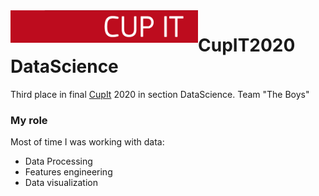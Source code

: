 <img align="left" src="./media/CupIt_logo.png" width="300" />

# CupIT2020 DataScience

Third place in final [CupIt](https://1.changellenge.com/cup-it) 2020 in section DataScience.
Team "The Boys"

### My role
Most of time I was working with data:
  - Data Processing
  - Features engineering
  - Data visualization
